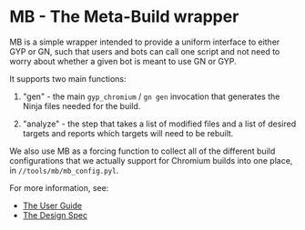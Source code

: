 # MB - The Meta-Build wrapper

MB is a simple wrapper intended to provide a uniform interface to either
GYP or GN, such that users and bots can call one script and not need to
worry about whether a given bot is meant to use GN or GYP.

It supports two main functions:

1. "gen" - the main `gyp_chromium` / `gn gen` invocation that generates the
   Ninja files needed for the build.

2. "analyze" - the step that takes a list of modified files and a list of
   desired targets and reports which targets will need to be rebuilt.

We also use MB as a forcing function to collect all of the different 
build configurations that we actually support for Chromium builds into
one place, in `//tools/mb/mb_config.pyl`.

For more information, see:


* [The User Guide](docs/user_guide.md)
* [The Design Spec](docs/design_spec.md)
